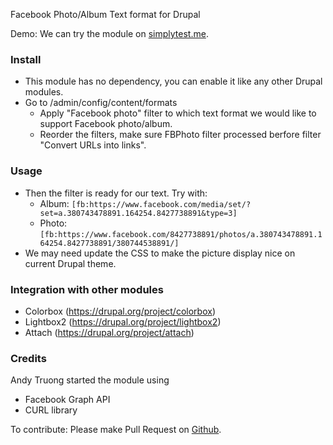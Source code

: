 Facebook Photo/Album Text format for Drupal

Demo: We can try the module on [simplytest.me](http://simplytest.me/project/fbphoto/7.x-1.0-beta1).

### Install

* This module has no dependency, you can enable it like any other Drupal modules.
* Go to /admin/config/content/formats
  * Apply "Facebook photo" filter to which text format we would like to support Facebook photo/album.
  * Reorder the filters, make sure FBPhoto filter processed berfore filter "Convert URLs into links".

### Usage

* Then the filter is ready for our text. Try with:
  * Album: `[fb:https://www.facebook.com/media/set/?set=a.380743478891.164254.8427738891&type=3]`
  * Photo: `[fb:https://www.facebook.com/8427738891/photos/a.380743478891.164254.8427738891/380744538891/]`
* We may need update the CSS to make the picture display nice on current Drupal theme.

### Integration with other modules
* Colorbox (https://drupal.org/project/colorbox)
* Lightbox2 (https://drupal.org/project/lightbox2)
* Attach (https://drupal.org/project/attach)

### Credits

Andy Truong started the module using

- Facebook Graph API
- CURL library

To contribute: Please make Pull Request on [Github](https://github.com/andytruong/fbphoto).
